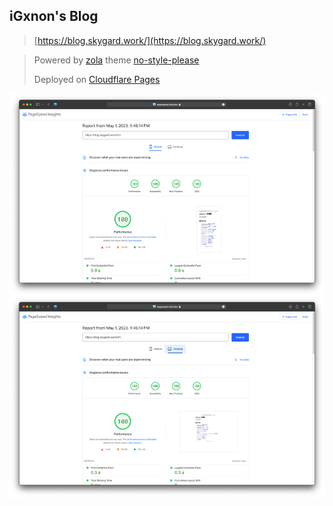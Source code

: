 ## iGxnon's Blog

>   [https://blog.skygard.work/](https://blog.skygard.work/)

>   Powered by  [zola](https://www.getzola.org/)  theme [no-style-please](https://github.com/iGxnon/no-style-please)
>
>   Deployed on [Cloudflare Pages](https://pages.cloudflare.com/)

![](page-speed.png)
